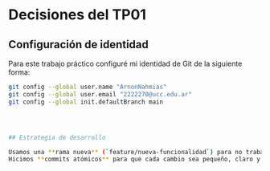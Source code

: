 # Decisiones del TP01
## Configuración de identidad
Para este trabajo práctico configuré mi identidad de Git de la siguiente forma:
```bash
git config --global user.name "ArnonNahmias"
git config --global user.email "2222270@ucc.edu.ar"
git config --global init.defaultBranch main




## Estrategia de desarrollo

Usamos una **rama nueva** (`feature/nueva-funcionalidad`) para no trabajar directo en `main` y así mantenerlo siempre estable.  
Hicimos **commits atómicos** para que cada cambio sea pequeño, claro y fácil de revisar o revertir si hace falta.
